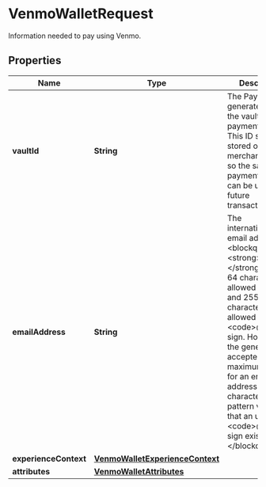 

# VenmoWalletRequest

Information needed to pay using Venmo.

## Properties

| Name | Type | Description | Notes |
|------------ | ------------- | ------------- | -------------|
|**vaultId** | **String** | The PayPal-generated ID for the vaulted payment source. This ID should be stored on the merchant&#39;s server so the saved payment source can be used for future transactions. |  [optional] |
|**emailAddress** | **String** | The internationalized email address.&lt;blockquote&gt;&lt;strong&gt;Note:&lt;/strong&gt; Up to 64 characters are allowed before and 255 characters are allowed after the &lt;code&gt;@&lt;/code&gt; sign. However, the generally accepted maximum length for an email address is 254 characters. The pattern verifies that an unquoted &lt;code&gt;@&lt;/code&gt; sign exists.&lt;/blockquote&gt; |  [optional] |
|**experienceContext** | [**VenmoWalletExperienceContext**](VenmoWalletExperienceContext.md) |  |  [optional] |
|**attributes** | [**VenmoWalletAttributes**](VenmoWalletAttributes.md) |  |  [optional] |



